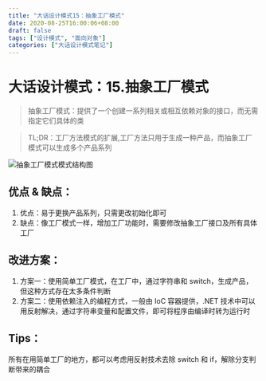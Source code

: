 ```yaml
---
title: "大话设计模式15：抽象工厂模式"
date: 2020-08-25T16:00:06+08:00
draft: false
tags: ["设计模式", "面向对象"]
categories: ["大话设计模式笔记"]
---
```


# 大话设计模式：15.抽象工厂模式

> 抽象工厂模式：提供了一个创建一系列相关或相互依赖对象的接口，而无需指定它们具体的类

> TL;DR：工厂方法模式的扩展,工厂方法只用于生成一种产品，而抽象工厂模式可以生成多个产品系列

![抽象工厂模式模式结构图](/images/抽象工厂模式.png)

## 优点 & 缺点：

1. 优点：易于更换产品系列，只需更改初始化即可
2. 缺点：像工厂模式一样，增加工厂功能时，需要修改抽象工厂接口及所有具体工厂

## 改进方案：

1. 方案一：使用简单工厂模式，在工厂中，通过字符串和 switch，生成产品，但这种方式存在太多条件判断
2. 方案二：使用依赖注入的编程方式，一般由 IoC 容器提供，.NET 技术中可以用反射解决，通过字符串变量和配置文件，即可将程序由编译时转为运行时

## Tips：

所有在用简单工厂的地方，都可以考虑用反射技术去除 switch 和 if，解除分支判断带来的耦合
